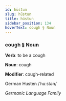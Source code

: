```yaml
---
id: hüstun
slug: hüstun
title: hüstun
sidebar_position: 134
hoverText: cough § Noun
---
```


### cough § Noun

**Verb**: to be a cough

**Noun**: cough

**Modifier**: cough-related

German Husten /ˈhuːstən/

*Germanic Language Family*